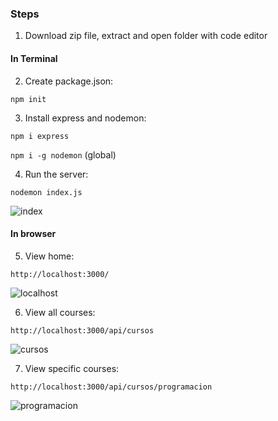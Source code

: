 ### Steps

1. Download zip file, extract and open folder with code editor

#### In Terminal

2. Create package.json:

`npm init`

3. Install express and nodemon:

`npm i express`

`npm i -g nodemon` (global)

4. Run the server:

`nodemon index.js`

![index](https://user-images.githubusercontent.com/68760595/211103028-d1784c57-c84f-4a88-98c4-9212ab23e8c4.JPG)

#### In browser

5. View home:

`http://localhost:3000/`

![localhost](https://user-images.githubusercontent.com/68760595/211102210-30d20cb1-2838-4dc5-a451-e0a0325529d4.JPG)

6. View all courses:

`http://localhost:3000/api/cursos`

![cursos](https://user-images.githubusercontent.com/68760595/211103423-1e995e88-087a-4ae8-a9cf-42f6e8817ff8.JPG)


7. View specific courses:

`http://localhost:3000/api/cursos/programacion`

![programacion](https://user-images.githubusercontent.com/68760595/211103863-689d6dab-39ce-4795-bdd6-8b95417386a4.JPG)
